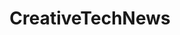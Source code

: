 ---
description: 科技界新闻，佩服配图编辑。
layout: post
results:
- primaryGenreName: News
  version: '1.0'
  formattedPrice: 免费
  genreIds:
  - '6009'
  - '6000'
  artworkUrl60: http://is5.mzstatic.com/image/thumb/Purple49/v4/3b/1a/8e/3b1a8ea2-e8f8-41c0-1671-1e382adc6628/source/60x60bb.jpg
  minimumOsVersion: '8.0'
  appletvScreenshotUrls: &a []
  sellerName: Billy Gani
  supportedDevices:
  - iPad2Wifi
  - iPad23G
  - iPhone4S
  - iPadThirdGen
  - iPadThirdGen4G
  - iPhone5
  - iPodTouchFifthGen
  - iPadFourthGen
  - iPadFourthGen4G
  - iPadMini
  - iPadMini4G
  - iPhone5c
  - iPhone5s
  - iPhone6
  - iPhone6Plus
  - iPodTouchSixthGen
  genres:
  - 新闻
  - 商务
  currentVersionReleaseDate: '2016-04-09T21:30:34Z'
  trackName: CreativeTechNews
  isVppDeviceBasedLicensingEnabled: true
  description: "Stay tuned with the News on Creative Technology!\n\nRead the
    finest News & Review about Technology.\n\nWonder about the Technology
    that innovate the way human see things?\nIts called Creative Technology.\n\nCreative
    Tech News will gives you the knowledge on how Technology can be very creative.\nThe
    topics will cover\n- Websites\n- Mobile Platform (iOS & other OS)\n- Cool
    Apps \n- Virtual Reality & Augmented Reality\n- Tips on being a new entrepreneur\n\nIts
    Free!"
  price: 0
  trackId: 1101617251
  releaseDate: '2016-04-09T21:30:34Z'
  advisories: *a
  screenshotUrls:
  - http://a3.mzstatic.com/us/r30/Purple49/v4/a9/58/d3/a958d36a-93ec-8fab-54bb-c3334f5fc706/screen1136x1136.jpeg
  - http://a1.mzstatic.com/us/r30/Purple49/v4/23/4a/8d/234a8d9a-a25f-47fe-61f2-58910411f47e/screen1136x1136.jpeg
  - http://a4.mzstatic.com/us/r30/Purple49/v4/70/07/86/7007864a-0003-4765-7ad8-4787c9d2bd1f/screen1136x1136.jpeg
  - http://a1.mzstatic.com/us/r30/Purple49/v4/49/fc/30/49fc30b2-dba1-679f-e9b5-8b7b59a43d26/screen1136x1136.jpeg
  artistViewUrl: https://itunes.apple.com/cn/developer/billy-gani/id1101617250?uo=4
  primaryGenreId: 6009
  kind: software
  fileSizeBytes: '4617937'
  sellerUrl: http://www.eannovate.com/blog
  trackContentRating: 4+
  bundleId: com.eannovate.CreativeTechNews
  trackCensoredName: CreativeTechNews
  contentAdvisoryRating: 4+
  isGameCenterEnabled: false
  artistName: Billy Gani
  languageCodesISO2A:
  - EN
  features: *a
  wrapperType: software
  artworkUrl512: http://is5.mzstatic.com/image/thumb/Purple49/v4/3b/1a/8e/3b1a8ea2-e8f8-41c0-1671-1e382adc6628/source/512x512bb.jpg
  artworkUrl100: http://is5.mzstatic.com/image/thumb/Purple49/v4/3b/1a/8e/3b1a8ea2-e8f8-41c0-1671-1e382adc6628/source/100x100bb.jpg
  trackViewUrl: https://geo.itunes.apple.com/cn/app/creativetechnews/id1101617251?mt=8&uo=4
  artistId: 1101617250
  currency: CNY
  ipadScreenshotUrls: *a
category: 新闻
tags: tag1
resultCount: 1
title: CreativeTechNews

---
